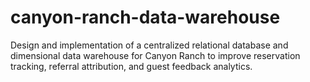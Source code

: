 # canyon-ranch-data-warehouse
Design and implementation of a centralized relational database and dimensional data warehouse for Canyon Ranch to improve reservation tracking, referral attribution, and guest feedback analytics.
